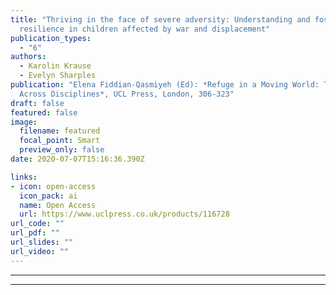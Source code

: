 ```yaml
---
title: "Thriving in the face of severe adversity: Understanding and fostering
  resilience in children affected by war and displacement"
publication_types:
  - "6"
authors:
  - Karolin Krause
  - Evelyn Sharples
publication: "Elena Fiddian-Qasmiyeh (Ed): *Refuge in a Moving World: Tracing Refugee and Migrant Journeys
  Across Disciplines*, UCL Press, London, 306-323"
draft: false
featured: false
image:
  filename: featured
  focal_point: Smart
  preview_only: false
date: 2020-07-07T15:16:36.390Z

links:
- icon: open-access
  icon_pack: ai
  name: Open Access
  url: https://www.uclpress.co.uk/products/116728
url_code: ""
url_pdf: ""
url_slides: ""
url_video: ""
---
```

---
---
